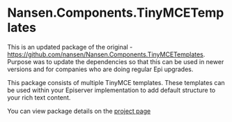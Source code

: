 # Nansen.Components.TinyMCETemplates
This is an updated package of the original - https://github.com/nansen/Nansen.Components.TinyMCETemplates. Purpose was to update the dependencies so that this can be used in newer versions and for companies who are doing regular Epi upgrades. 

This package consists of multiple TinyMCE templates. These templates can be used within your Episerver implementation to add default structure to your rich text content.

You can view package details on the [project page](https://davidboland.site/projects/tinymce-templates-package)

